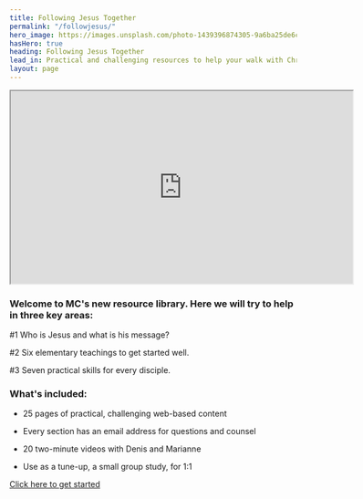 ```yaml
---
title: Following Jesus Together
permalink: "/followjesus/"
hero_image: https://images.unsplash.com/photo-1439396874305-9a6ba25de6c6?ixid=MnwxMjA3fDB8MHxwaG90by1wYWdlfHx8fGVufDB8fHx8&ixlib=rb-1.2.1&auto=format&fit=crop&w=1780&q=80
hasHero: true
heading: Following Jesus Together
lead_in: Practical and challenging resources to help your walk with Christ.
layout: page
---
```


<iframe width="600" height="338" allowfullscreen  src="https://www.youtube.com/embed/LiVZoXjTIFY?autoplay=0&fs=1&iv_load_policy=3&showinfo=0&rel=0&cc_load_policy=0&start=0&end=0">
</iframe>

### Welcome to MC's new resource library. Here we will try to help in three key areas:

#1 Who is Jesus and what is his message?

#2 Six elementary teachings to get started well.

#3 Seven practical skills for every disciple.

### What's included:

- 25 pages of practical, challenging web-based content

- Every section has an email address for questions and counsel

- 20 two-minute videos with Denis and Marianne

- Use as a tune-up, a small group study, for 1:1

<a href="https://docs.google.com/document/d/17cntNQUV1fhIJrxlSNeoEjmkyX7B3F5lZUQqlawzSao/edit?pli=1" target="_blank" class="btn btn--primary">Click here to get started</a>

